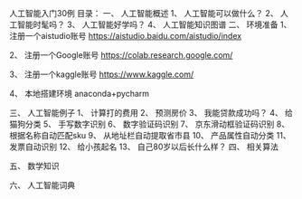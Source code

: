 人工智能入门30例
目录：
一、 人工智能概述
1、 人工智能可以做什么？
2、 人工智能时髦吗？
3、 人工智能好学吗？
4、 人工智能知识图谱
二、 环境准备
1、 注册一个aistudio账号
https://aistudio.baidu.com/aistudio/index

2、 注册一个Google账号
https://colab.research.google.com/

3、 注册一个kaggle账号
https://www.kaggle.com/

4、 本地搭建环境
anaconda+pycharm

三、 人工智能例子
1、 计算打的费用
2、 预测房价
3、 我能贷款成功吗？
4、 给猫狗分类
5、 手写数字识别
6、 数字验证码识别
7、 京东滑动框验证码识别
8、 根据名称自动匹配sku
9、 从地址栏自动提取省市县
10、 产品属性自动分类
11、 发票自动识别
12、 给小孩起名
13、 自己80岁以后长什么样？
四、 相关算法

五、 数学知识

六、 人工智能词典

